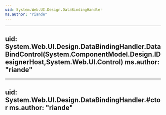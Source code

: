 ```yaml
---
uid: System.Web.UI.Design.DataBindingHandler
ms.author: "riande"
---
```


---
uid: System.Web.UI.Design.DataBindingHandler.DataBindControl(System.ComponentModel.Design.IDesignerHost,System.Web.UI.Control)
ms.author: "riande"
---

---
uid: System.Web.UI.Design.DataBindingHandler.#ctor
ms.author: "riande"
---
